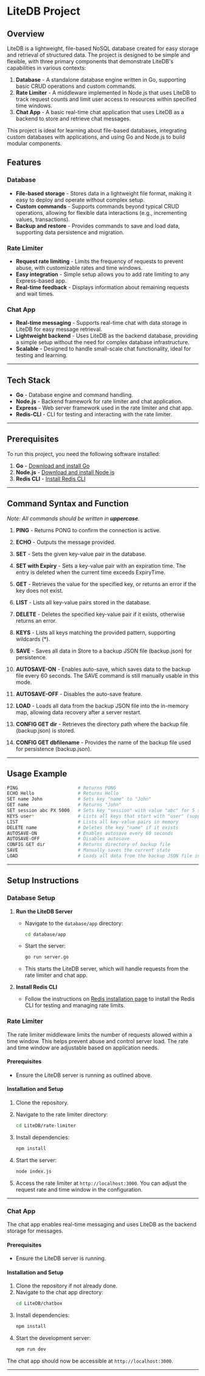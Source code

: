 
# LiteDB Project

## Overview

LiteDB is a lightweight, file-based NoSQL database created for easy storage and retrieval of structured data. The project is designed to be simple and flexible, with three primary components that demonstrate LiteDB's capabilities in various contexts:

1. **Database** - A standalone database engine written in Go, supporting basic CRUD operations and custom commands.
2. **Rate Limiter** - A middleware implemented in Node.js that uses LiteDB to track request counts and limit user access to resources within specified time windows.
3. **Chat App** - A basic real-time chat application that uses LiteDB as a backend to store and retrieve chat messages.

This project is ideal for learning about file-based databases, integrating custom databases with applications, and using Go and Node.js to build modular components. 

## Features

### Database
- **File-based storage** - Stores data in a lightweight file format, making it easy to deploy and operate without complex setup.
- **Custom commands** - Supports commands beyond typical CRUD operations, allowing for flexible data interactions (e.g., incrementing values, transactions).
- **Backup and restore** - Provides commands to save and load data, supporting data persistence and migration.
  
### Rate Limiter
- **Request rate limiting** - Limits the frequency of requests to prevent abuse, with customizable rates and time windows.
- **Easy integration** - Simple setup allows you to add rate limiting to any Express-based app.
- **Real-time feedback** - Displays information about remaining requests and wait times.

### Chat App
- **Real-time messaging** - Supports real-time chat with data storage in LiteDB for easy message retrieval.
- **Lightweight backend** - Uses LiteDB as the backend database, providing a simple setup without the need for complex database infrastructure.
- **Scalable** - Designed to handle small-scale chat functionality, ideal for testing and learning.

---

## Tech Stack

- **Go** - Database engine and command handling.
- **Node.js** - Backend framework for rate limiter and chat application.
- **Express** - Web server framework used in the rate limiter and chat app.
- **Redis-CLI** - CLI for testing and interacting with the rate limiter.

---

## Prerequisites

To run this project, you need the following software installed:

1. **Go** - [Download and install Go](https://go.dev/doc/install)
2. **Node.js** - [Download and install Node.js](https://nodejs.org/)
3. **Redis CLI** - [Install Redis CLI](https://redis.io/docs/latest/operate/oss_and_stack/install/install-redis/)

---

## Command Syntax and Function

*Note: All commands should be written in **uppercase**.*

1. **PING** - Returns PONG to confirm the connection is active.

2. **ECHO** - Outputs the message provided.

3. **SET** - Sets the given key-value pair in the database.

4. **SET with Expiry** - Sets a key-value pair with an expiration time. The entry is deleted when the current time exceeds ExpiryTime.

5. **GET** - Retrieves the value for the specified key, or returns an error if the key does not exist.

6. **LIST** - Lists all key-value pairs stored in the database.

7. **DELETE** - Deletes the specified key-value pair if it exists, otherwise returns an error.

8. **KEYS** - Lists all keys matching the provided pattern, supporting wildcards (*).

9. **SAVE** - Saves all data in Store to a backup JSON file (backup.json) for persistence.

10. **AUTOSAVE-ON** - Enables auto-save, which saves data to the backup file every 60 seconds. The SAVE command is still manually usable in this mode.

11. **AUTOSAVE-OFF** - Disables the auto-save feature.

12. **LOAD** - Loads all data from the backup JSON file into the in-memory map, allowing data recovery after a server restart.

13. **CONFIG GET dir** - Retrieves the directory path where the backup file (backup.json) is stored.

14. **CONFIG GET dbfilename** - Provides the name of the backup file used for persistence (backup.json).


---

## Usage Example

```bash
PING                      # Returns PONG
ECHO Hello                # Returns Hello
SET name John             # Sets key "name" to "John"
GET name                  # Returns "John"
SET session abc PX 5000   # Sets key "session" with value "abc" for 5 seconds
KEYS user*                # Lists all keys that start with "user" (supports wildcards)
LIST                      # Lists all key-value pairs in memory
DELETE name               # Deletes the key "name" if it exists
AUTOSAVE-ON               # Enables autosave every 60 seconds
AUTOSAVE-OFF              # Disables autosave 
CONFIG GET dir            # Returns directory of backup file
SAVE                      # Manually saves the current state
LOAD                      # Loads all data from the backup JSON file into the in-memory map
```

---

## Setup Instructions

### Database Setup

1. **Run the LiteDB Server**  
   - Navigate to the `database/app` directory:
     ```bash
     cd database/app
     ```
   - Start the server:
     ```bash
     go run server.go
     ```
   - This starts the LiteDB server, which will handle requests from the rate limiter and chat app.

2. **Install Redis CLI**  
   - Follow the instructions on [Redis installation page](https://redis.io/docs/latest/operate/oss_and_stack/install/install-redis/) to install the Redis CLI for testing and managing rate limits.

### Rate Limiter

The rate limiter middleware limits the number of requests allowed within a time window. This helps prevent abuse and control server load. The rate and time window are adjustable based on application needs.

#### Prerequisites
- Ensure the LiteDB server is running as outlined above.

#### Installation and Setup
1. Clone the repository.
2. Navigate to the rate limiter directory:
   ```bash
   cd LiteDB/rate-limiter
   ```
3. Install dependencies:
   ```bash
   npm install
   ```
4. Start the server:
   ```bash
   node index.js
   ```

5. Access the rate limiter at `http://localhost:3000`. You can adjust the request rate and time window in the configuration.

---

### Chat App

The chat app enables real-time messaging and uses LiteDB as the backend storage for messages. 

#### Prerequisites
- Ensure the LiteDB server is running.

#### Installation and Setup
1. Clone the repository if not already done.
2. Navigate to the chat app directory:
   ```bash
   cd LiteDB/chatbox
   ```
3. Install dependencies:
   ```bash
   npm install
   ```
4. Start the development server:
   ```bash
   npm run dev
   ```

The chat app should now be accessible at `http://localhost:3000`.

---
